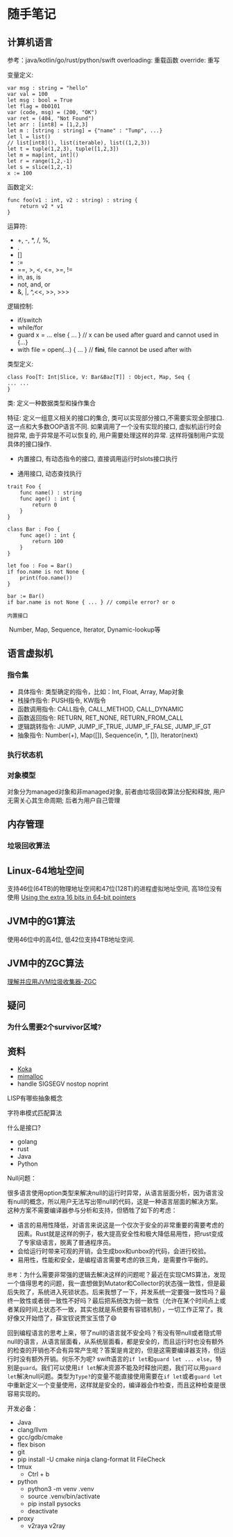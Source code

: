 
# 随手笔记
## 计算机语言

参考：java/kotlin/go/rust/python/swift
overloading: 重载函数
override: 重写

变量定义:

```
var msg : string = "hello"
var val = 100
let msg : bool = True
let flag = 0b0101
var (code, msg) = (200, "OK")
var ret = (404, "Not Found")
let arr : [int8] = [1,2,3]
let m : [string : string] = {"name" : "Tump", ...}
let l = list()
// list[int8](), list(iterable), list((1,2,3))
let t = tuple(1,2,3), tuple([1,2,3])
let m = map[int, int]()
let r = range(1,2,-1)
let s = slice(1,2,-1)
x := 100
```

函数定义:

```
func foo(v1 : int, v2 : string) : string {
	return v2 * v1
}
```

运算符:

- +, -, *, /, %,
- .
- []
- :=
- ==, >, <, <=, >=, !=
- in, as, is
- not, and, or
- &, |, ^,<<, >>, >>>

逻辑控制:

- if/switch
- while/for
- guard x = ... else { ... }  // x can be used after guard and cannot used in {...}
- with file = open(...) { ... } // __fini__, file cannot be used after with

类型定义:

```
class Foo[T: Int|Slice, V: Bar&Baz[T]] : Object, Map, Seq {
... ...
}
```

类: 定义一种数据类型和操作集合

特征: 定义一组意义相关的接口的集合, 类可以实现部分接口,不需要实现全部接口.这一点和大多数OOP语言不同. 如果调用了一个没有实现的接口, 虚拟机运行时会抛异常, 由于异常是不可以恢复的, 用户需要处理这样的异常. 这样将强制用户实现具体的接口操作.

- 内置接口, 有动态指令的接口, 直接调用运行时slots接口执行

- 通用接口, 动态查找执行

```
trait Foo {
	func name() : string
	func age() : int {
		return 0
	}
}

class Bar : Foo {
	func age() : int {
		return 100
	}
}

let foo : Foo = Bar()
if foo.name is not None {
	print(foo.name())
}

bar := Bar()
if bar.name is not None { ... } // compile error? or o
```



`内置接口`

​	Number, Map, Sequence, Iterator, Dynamic-lookup等



## 语言虚拟机

### 指令集

- 具体指令: 类型确定的指令，比如：Int, Float, Array, Map对象
- 栈操作指令: PUSH指令, KW指令
- 函数调用指令: CALL指令, CALL_METHOD, CALL_DYNAMIC
- 函数返回指令: RETURN, RET_NONE,  RETURN_FROM_CALL
- 逻辑跳转指令: JUMP, JUMP_IF_TRUE, JUMP_IF_FALSE, JUMP_IF_GT
- 抽象指令: Number(+), Map([]), Sequence(in, *, []), Iterator(next)

### 执行状态机
### 对象模型
对象分为managed对象和非managed对象, 前者由垃圾回收算法分配和释放, 用户无需关心其生命周期; 后者为用户自己管理

## 内存管理
### 垃圾回收算法

## Linux-64地址空间

支持46位(64TB)的物理地址空间和47位(128T)的进程虚拟地址空间, 高18位没有使用
[Using the extra 16 bits in 64-bit pointers](https://stackoverflow.com/questions/16198700/using-the-extra-16-bits-in-64-bit-pointers)

## JVM中的G1算法
使用46位中的高4位, 低42位支持4TB地址空间.


## JVM中的ZGC算法

[理解并应用JVM垃圾收集器-ZGC](https://zhuanlan.zhihu.com/p/105921339 "理解并应用JVM垃圾收集器")

## 疑问

### 为什么需要2个survivor区域?

## 资料
- [Koka](https://koka-lang.github.io/koka/doc/index.html, "A Functional Language with Effect Types and Handlers")
- [mimalloc](https://github.com/microsoft/mimalloc)
- handle SIGSEGV nostop noprint

LISP有哪些抽象概念

字符串模式匹配算法

什么是接口?

- golang
- rust
- Java
- Python

Null问题：

很多语言使用option类型来解决null的运行时异常，从语言层面分析，因为语言没有null的概念，所以用户无法写出带null的代码，这是一种语言层面的解决方案。这种方案不需要编译器参与分析和支持，但牺牲了如下的考虑：

- 语言的易用性降低，对语言来说这是一个仅次于安全的非常重要的需要考虑的因素。Rust就是这样的例子，极大提高安全性和极大降低易用性，把rust变成了专家级语言，脱离了普通程序员。
- 会给运行时带来可观的开销，会生成box和unbox的代码，会进行校验。
- 易用性，性能和安全，是编程语言需要考虑的铁三角，是需要作平衡的。

`思考`：为什么需要非常强的逻辑去解决这样的问题呢？最近在实现CMS算法，发现一个值得思考的问题，我一直想做到Mutator和Collector的状态强一致性，但是最后失败了，系统进入死锁状态。后来我想了一下，并发系统一定要强一致性吗？最终一致性或者弱一致性不好吗？最后把系统改为弱一致性（允许在某个时间点上或者某段时间上状态不一致，其实也就是系统要有容错机制），一切工作正常了。我好像又开始悟了，薛宝钗说贾宝玉悟了😄

回到编程语言的思考上来，带了null的语言就不安全吗？有没有带null或者隐式带null的语言，从语言层面看，从系统层面看，都是安全的，而且运行时也没有额外的检查的开销也不会有异常产生呢？答案是肯定的，但是这需要编译器支持，但运行时没有额外开销。何乐不为呢? swift语言的`if let`和`guard let ... else`，特别是`guard`。我们可以使用`if let`解决资源不能及时释放问题，我们可以用`guard let`解决null问题。类型为`Type?`的变量不能直接使用需要在`if let`或者`guard let`中重新定义一个变量使用，这样就是安全的，编译器会作检查，而且这种检查是很容易实现的。







开发必备：

- Java
- clang/llvm
- gcc/gdb/cmake
- flex bison
- git
-  pip install -U cmake ninja clang-format lit FileCheck
- tmux
  - Ctrl + b
- python
  - python3 -m venv .venv
  - source .venv/bin/activate
  - pip install pysocks
  - deactivate
- proxy
  - v2raya v2ray
